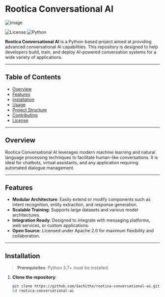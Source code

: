 # Rootica Conversational AI
![image](https://user-images.githubusercontent.com/117737754/211650818-c60d8afb-7e54-4e1b-8afb-0b46ff2861c6.png)

![License](https://img.shields.io/badge/license-Apache%202.0-blue.svg)
![Python](https://img.shields.io/badge/language-Python-blue.svg)

**Rootica Conversational AI** is a Python-based project aimed at providing advanced conversational AI capabilities. This repository is designed to help developers build, train, and deploy AI-powered conversation systems for a wide variety of applications.

---

## Table of Contents

- [Overview](#overview)
- [Features](#features)
- [Installation](#installation)
- [Usage](#usage)
- [Project Structure](#project-structure)
- [Contributing](#contributing)
- [License](#license)

---

## Overview

Rootica Conversational AI leverages modern machine learning and natural language processing techniques to facilitate human-like conversations. It is ideal for chatbots, virtual assistants, and any application requiring automated dialogue management.

---

## Features

- **Modular Architecture**: Easily extend or modify components such as intent recognition, entity extraction, and response generation.
- **Scalable Training**: Supports large datasets and various model architectures.
- **Integration Ready**: Designed to integrate with messaging platforms, web services, or custom applications.
- **Open Source**: Licensed under Apache 2.0 for maximum flexibility and collaboration.

---

## Installation

> **Prerequisites**: Python 3.7+ must be installed.

1. **Clone the repository**:
   ```sh
   git clone https://github.com/Sachithx/rootica-conversational-ai.git
   cd rootica-conversational-ai
